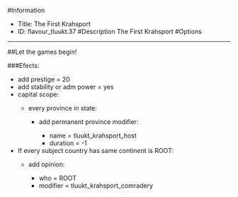 #Information
 - Title: The First Krahsport
 - ID: flavour_tluukt.37
#Description
The First Krahsport
#Options

___
##Let the games begin!

###Efects:<ul><li>add prestige = 20</li><li>add stability or adm power = yes</li><li>capital scope:</li><ul><li>every province in state:</li><ul><li>add permanent province modifier:</li><ul><li>name = tluukt_krahsport_host</li><li>duration = -1</li></ul></ul></ul><li>If every subject country has same continent is ROOT:</li><ul><li>add opinion:</li><ul><li>who = ROOT</li><li>modifier = tluukt_krahsport_comradery</li></ul></ul></ul>
